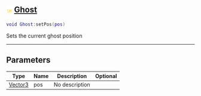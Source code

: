 ## ![shared](.gitbook/assets/shared.png) [Ghost](home/Ghost)



```lua
void Ghost:setPos(pos)
```

Sets the current ghost position

------
## Parameters

| Type   | Name | Description | Optional |
| ------ | ---- | ----------- | -------: |
| [Vector3](home/Vector3) | pos | No description |  |



